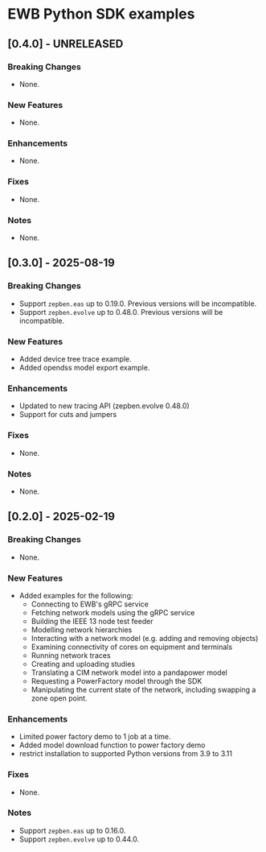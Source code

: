 # EWB Python SDK examples
## [0.4.0] - UNRELEASED
### Breaking Changes
* None.

### New Features
* None.

### Enhancements
* None.

### Fixes
* None.

### Notes
* None.

## [0.3.0] - 2025-08-19
### Breaking Changes
* Support `zepben.eas` up to 0.19.0. Previous versions will be incompatible.
* Support `zepben.evolve` up to 0.48.0. Previous versions will be incompatible.

### New Features
* Added device tree trace example.
* Added opendss model export example.

### Enhancements
* Updated to new tracing API (zepben.evolve 0.48.0)
* Support for cuts and jumpers

### Fixes
* None.

### Notes
* None.

## [0.2.0] - 2025-02-19
### Breaking Changes
* None.

### New Features
* Added examples for the following:
  * Connecting to EWB's gRPC service
  * Fetching network models using the gRPC service
  * Building the IEEE 13 node test feeder
  * Modelling network hierarchies
  * Interacting with a network model (e.g. adding and removing objects)
  * Examining connectivity of cores on equipment and terminals
  * Running network traces
  * Creating and uploading studies
  * Translating a CIM network model into a pandapower model
  * Requesting a PowerFactory model through the SDK
  * Manipulating the current state of the network, including swapping a zone open point.

### Enhancements
* Limited power factory demo to 1 job at a time.
* Added model download function to power factory demo
* restrict installation to supported Python versions from 3.9 to 3.11

### Fixes
* None.

### Notes
* Support `zepben.eas` up to 0.16.0.
* Support `zepben.evolve` up to 0.44.0.
